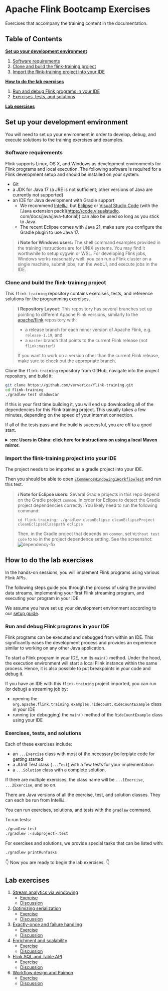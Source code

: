 <!--
Licensed to the Apache Software Foundation (ASF) under one
or more contributor license agreements.  See the NOTICE file
distributed with this work for additional information
regarding copyright ownership.  The ASF licenses this file
to you under the Apache License, Version 2.0 (the
"License"); you may not use this file except in compliance
with the License.  You may obtain a copy of the License at

  http://www.apache.org/licenses/LICENSE-2.0

Unless required by applicable law or agreed to in writing,
software distributed under the License is distributed on an
"AS IS" BASIS, WITHOUT WARRANTIES OR CONDITIONS OF ANY
KIND, either express or implied.  See the License for the
specific language governing permissions and limitations
under the License.
-->

# Apache Flink Bootcamp Exercises

Exercises that accompany the training content in the documentation.

## Table of Contents

[**Set up your development environment**](#set-up-your-development-environment)

1. [Software requirements](#software-requirements)
1. [Clone and build the flink-training project](#clone-and-build-the-flink-training-project)
1. [Import the flink-training project into your IDE](#import-the-flink-training-project-into-your-ide)

[**How to do the lab exercises**](#how-to-do-the-lab-exercises)

1. [Run and debug Flink programs in your IDE](#run-and-debug-flink-programs-in-your-ide)
1. [Exercises, tests, and solutions](#exercises-tests-and-solutions)

[**Lab exercises**](#lab-exercises)

## Set up your development environment

You will need to set up your environment in order to develop, debug, and execute solutions to the training exercises and examples.

### Software requirements

Flink supports Linux, OS X, and Windows as development environments for Flink programs and local execution. The following software is required for a Flink development setup and should be installed on your system:

- Git
- a JDK for Java 17 (a JRE is not sufficient; other versions of Java are currently not supported)
- an IDE for Java development with Gradle support
  - We recommend [IntelliJ](https://www.jetbrains.com/idea/), but [Eclipse](https://www.eclipse.org/downloads/) or 
    [Visual Studio Code](https://code.visualstudio.com/) (with the [Java extension pack](https://code.visualstudio.
    com/docs/java/java-tutorial)) can also be used so long as you stick to Java. 
  - The recent Eclipse comes with Java 21, make sure you configure the Gradle plugin to use Java 17.

> **:information_source: Note for Windows users:** The shell command examples provided in the training instructions are for UNIX systems.
> You may find it worthwhile to setup cygwin or WSL. For developing Flink jobs, Windows works reasonably well: you can run a Flink cluster on a single machine, submit jobs, run the webUI, and execute jobs in the IDE.

### Clone and build the flink-training project

This `flink-training` repository contains exercises, tests, and reference solutions for the programming exercises.

> **:information_source: Repository Layout:** This repository has several branches set up pointing to different Apache Flink versions, similarly to the [apache/flink](https://github.com/apache/flink) repository with:
> - a release branch for each minor version of Apache Flink, e.g. `release-1.19`, and
> - a `master` branch that points to the current Flink release (not `flink:master`!)
>
> If you want to work on a version other than the current Flink release, make sure to check out the appropriate branch.

Clone the `flink-training` repository from GitHub, navigate into the project repository, and build it:

```bash
git clone https://github.com/ververica/flink-training.git
cd flink-training
./gradlew test shadowJar
```

If this is your first time building it, you will end up downloading all of the dependencies for this Flink training project. This usually takes a few minutes, depending on the speed of your internet connection.

If all of the tests pass and the build is successful, you are off to a good start.

<details>
<summary><strong>:cn: Users in China: click here for instructions on using a local Maven mirror.</strong></summary>

If you are in China, we recommend configuring the Maven repository to use a mirror. You can do this by uncommenting this section in our [`build.gradle`](build.gradle) file:

```groovy
    repositories {
        // for access from China, you may need to uncomment this line
        maven { url 'https://maven.aliyun.com/repository/public/' }
        mavenCentral()
        maven {
            url "https://repository.apache.org/content/repositories/snapshots/"
            mavenContent {
                snapshotsOnly()
            }
        }
    }
```
</details>


### Import the flink-training project into your IDE

The project needs to be imported as a gradle project into your IDE.

Then you should be able to open [`ECommerceWindowing1WorkflowTest`](ecommerce/windowing/src/test/java/com/ververica/flink/training/exercises/ridecleansing/ECommerceWindowing1WorkflowTest.java) and run this test.

> **:information_source: Note for Eclipse users:** Several Gradle projects in this repo 
> depend on the Gradle project `common`. In order for Eclipse to detect the Gradle project dependencies correctly:
> You likely need to run the following command:
> 
> `cd flink-training; ./gradlew cleanEclipse cleanEclipseProject cleanEclipseClasspath eclipse`
> 
> Then, in the Gradle project that depends on `common`, set `Without test code` to `No` in the project dependence 
> setting. See the screenshot: 
> ![dependency-fix](images/project-dependency-fix-test-code.png)

## How to do the lab exercises

In the hands-on sessions, you will implement Flink programs using various Flink APIs.

The following steps guide you through the process of using the provided data streams, implementing your first Flink streaming program, and executing your program in your IDE.

We assume you have set up your development environment according to our [setup guide](#set-up-your-development-environment).

### Run and debug Flink programs in your IDE

Flink programs can be executed and debugged from within an IDE. This significantly eases the development process and provides an experience similar to working on any other Java application.

To start a Flink program in your IDE, run its `main()` method. Under the hood, the execution environment will start a local Flink instance within the same process. Hence, it is also possible to put breakpoints in your code and debug it.

If you have an IDE with this `flink-training` project imported, you can run (or debug) a streaming job by:

- opening the `org.apache.flink.training.examples.ridecount.RideCountExample` class in your IDE
- running (or debugging) the `main()` method of the `RideCountExample` class using your IDE

### Exercises, tests, and solutions

Each of these exercises include:
- an `...Exercise` class with most of the necessary boilerplate code for getting started
- a JUnit Test class (`...Test`) with a few tests for your implementation
- a `...Solution` class with a complete solution.

If there are multiple exercises, the class name will be `...1Exercise`, `...2Exercise`, and so on.

There are Java versions of all the exercise, test, and solution classes. They can each be run from IntelliJ.

You can run exercises, solutions, and tests with the `gradlew` command.

To run tests:

```bash
./gradlew test
./gradlew :<subproject>:test
```

For exercises and solutions, we provide special tasks that can be listed with:

```bash
./gradlew printRunTasks
```

:point_down: Now you are ready to begin the lab exercises. :point_down:

## Lab exercises

1. [Stream analytics via windowing](ecommerce/windowing)
   - [Exercise](ecommerce/windowing/README.md)
   - [Discussion](ecommerce/windowing/DISCUSSION.md)
1. [Optimizing serialization](ecommerce/serialization)
   - [Exercise](ecommerce/serialization/README.md)
   - [Discussion](ecommerce/serialization/DISCUSSION.md)
1. [Exactly-once and failure handling](ecommerce/failures)
    - [Exercise](ecommerce/failures/README.md)
    - [Discussion](ecommerce/failures/DISCUSSION.md)
1. [Enrichment and scalability](ecommerce/enrichment)
    - [Exercise](ecommerce/enrichment/README.md)
    - [Discussion](ecommerce/enrichment/DISCUSSION.md)
1. [Flink SQL and Table API](ecommerce/tables)
    - [Exercise](ecommerce/tables/README.md)
    - [Discussion](ecommerce/tables/DISCUSSION.md)
1. [Workflow design and Paimon](ecommerce/paimon)
    - [Exercise](ecommerce/paimon/README.md)
    - [Discussion](ecommerce/paimon/DISCUSSION.md)
